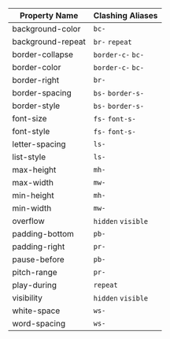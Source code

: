 | Property Name | Clashing Aliases |
| --- | --- |
| background-color | `bc-`  |
| background-repeat | `br-` `repeat`  |
| border-collapse | `border-c-` `bc-`  |
| border-color | `border-c-` `bc-`  |
| border-right | `br-`  |
| border-spacing | `bs-` `border-s-`  |
| border-style | `bs-` `border-s-`  |
| font-size | `fs-` `font-s-`  |
| font-style | `fs-` `font-s-`  |
| letter-spacing | `ls-`  |
| list-style | `ls-`  |
| max-height | `mh-`  |
| max-width | `mw-`  |
| min-height | `mh-`  |
| min-width | `mw-`  |
| overflow | `hidden` `visible`  |
| padding-bottom | `pb-`  |
| padding-right | `pr-`  |
| pause-before | `pb-`  |
| pitch-range | `pr-`  |
| play-during | `repeat`  |
| visibility | `hidden` `visible`  |
| white-space | `ws-`  |
| word-spacing | `ws-`  |
